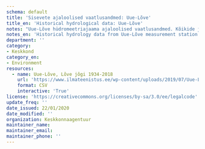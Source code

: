 ```yaml
---
schema: default
title: 'Sisevete ajaloolised vaatlusandmed: Uue-Lõve'
title_en: 'Historical hydrological data: Uue-Lõve'
notes: "Uue-Lõve hüdromeetriajaama ajaloolised vaatlusandmed. Kõikide jaamade andmed on Riigi Ilmateenistuse <a href=\"http://www.ilmateenistus.ee/siseveed/ajaloolised-vaatlusandmed/\">kodulehelt</a> tasuta kõigile kättesaadavad. Arvutatud on pikaajalised keskmised ja ajaloolised maksimaalsed/minimaalsed vooluhulgad."
notes_en: 'Historical hydrology data from Uue-Lõve measurement station.'
department: ''
category:
- Keskkond
category_en:
- Environment
resources:
  - name: Uue-Lõve, Lõve jõgi 1934-2018
    url: 'https://www.ilmateenistus.ee/wp-content/uploads/2019/07/Uue-L%C3%B5ve-1934-2018.csv'
    format: CSV
    interactive: 'True'
license: 'https://creativecommons.org/licenses/by-sa/3.0/ee/legalcode'
update_freq: ''
date_issued: 22/01/2020
date_modified: ''
organization: Keskkonnaagentuur
maintainer_name: 
maintainer_email:
maintainer_phone: ''
---
```

